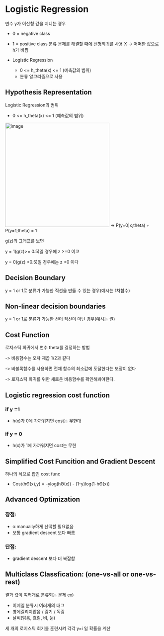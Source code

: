 # Logistic Regression
변수 y가 이산형 값을 지니는 경우
- 0 = negative class
- 1 = positive class
분류 문제를 해결할 때에 선형회귀를 사용 X
-> 어떠한 값으로 h가 바뀜

- Logistic Regression
  - 0 <= h_theta(x) <= 1 (예측값의 볌위)
  - 분류 알고리즘으로 사용

## Hypothesis Representation
Logistic Regression의 범위

- 0 <= h_theta(x) <= 1 (예측값의 볌위)
<img width="335" alt="image" src="https://user-images.githubusercontent.com/45564139/95013325-8c075680-067a-11eb-8059-9959ea349f2e.png">
-> P(y=0|x;theta) + P(y=1;theta) = 1

g(z)의 그래프를 보면

y = 1(g(z)>= 0.5)일 경우에 z >=0 이고

y = 0(g(z) <0.5)일 경우에는 z <0 이다

## Decision Boundary
y = 1 or 1로 분류가 가능한 직선을 만들 수 있는 경우(예시는 1차함수)

## Non-linear decision boundaries
y = 1 or 1로 분류가 가능한 선이 직선이 아닌 경우(예시는 원)

## Cost Function
로지스틱 회귀에서 변수 theta를 결정하는 방법

-> 비용함수는 오차 제곱 1/2과 같다

-> 비볼록함수를 사용하면 전체 함수의 최소값에 도달한다는 보장이 없다

-> 로지스틱 회귀를 위한 새로운 비용함수를 확인해봐야한다.

## Logistic regression cost function
### if y =1
  - h(x)가 0에 가까워지면 cost는 무한대
### if y = 0
  - h(x)가 1에 가까워지면 cost는 무한

## Simplified Cost Funcition and Gradient Descent
하나의 식으로 합친 cost func
- Cost(hΘ(x),y) = -ylog(hΘ(x)) - (1-y)log(1-hΘ(x))

## Advanced Optimization
### 장점:
  - α manually하게 선택할 필요없음
  - 보통 gradient descent 보다 빠름
### 단점:
  - gradient descent 보다 더 복잡함

## Multiclass Classfication: (one-vs-all or one-vs-rest)
결과 값이 여러개로 분류되는 문제
ex)
- 이메일 분류시 여러개의 태그
- 병에걸리지않음 / 감기 / 독감
- 날씨(맑음, 흐림, 비, 눈)

세 개의 로지스틱 회기를 훈련시켜 각각 y=i 일 확률을 계산
